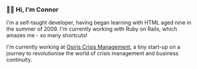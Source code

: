 ### 👋🏻 Hi, I'm Connor

I'm a self-taught developer, having began learning with HTML aged nine in the summer of 2009. I'm currently working with Ruby on Rails, which amazes me - so many shortcuts!

I'm currently working at [Osiris Crisis Management](https://www.osiriscrisis.com), a tiny start-up on a journey to revolutionise the world of crisis management and business continuity.
